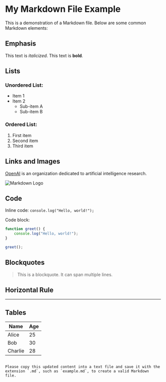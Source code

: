 # My Markdown File Example

This is a demonstration of a Markdown file. Below are some common Markdown elements:

## Emphasis

This text is *italicized*.
This text is **bold**.

## Lists

### Unordered List:

- Item 1
- Item 2
  - Sub-item A
  - Sub-item B

### Ordered List:

1. First item
2. Second item
3. Third item

## Links and Images

[OpenAI](https://www.openai.com) is an organization dedicated to artificial intelligence research.

![Markdown Logo](https://upload.wikimedia.org/wikipedia/commons/thumb/4/48/Markdown-mark.svg/1920px-Markdown-mark.svg.png)

## Code

Inline code: `console.log("Hello, world!");`

Code block:

```javascript
function greet() {
    console.log("Hello, world!");
}

greet();
```

## Blockquotes

> This is a blockquote.
> It can span multiple lines.

## Horizontal Rule

---

## Tables

| Name  | Age |
|-------|-----|
| Alice | 25  |
| Bob   | 30  |
| Charlie | 28 |
```

Please copy this updated content into a text file and save it with the extension `.md`, such as `example.md`, to create a valid Markdown file.
